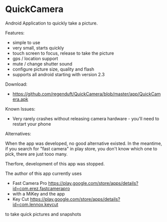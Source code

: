 QuickCamera
===========

Android Application to quickly take a picture.

Features:
 - simple to use
 - very small, starts quickly
 - touch screen to focus, release to take the picture
 - gps / location support
 - mute / change shutter sound
 - configure picture size, quality and flash
 - supports all android starting with version 2.3

Download:

- https://github.com/regenduft/QuickCamera/blob/master/app/QuickCamera.apk

Known Issues:

- Very rarely crashes without releasing camera hardware - you'll need to restart your phone

Alternatives:

When the app was developed, no good alternative existed.
In the meantime, if you search for "fast camera" in play store, you don't know which one to pick, there are just tooo many. 

Therfore, development of this app was stopped.

The author of this app currently uses 
- Fast Camera Pro https://play.google.com/store/apps/details?id=com.erez.fastcamerapro 
- with a MiKey and the app 
- Key Cut https://play.google.com/store/apps/details?id=com.lennox.keycut

to take quick pictures and snapshots

